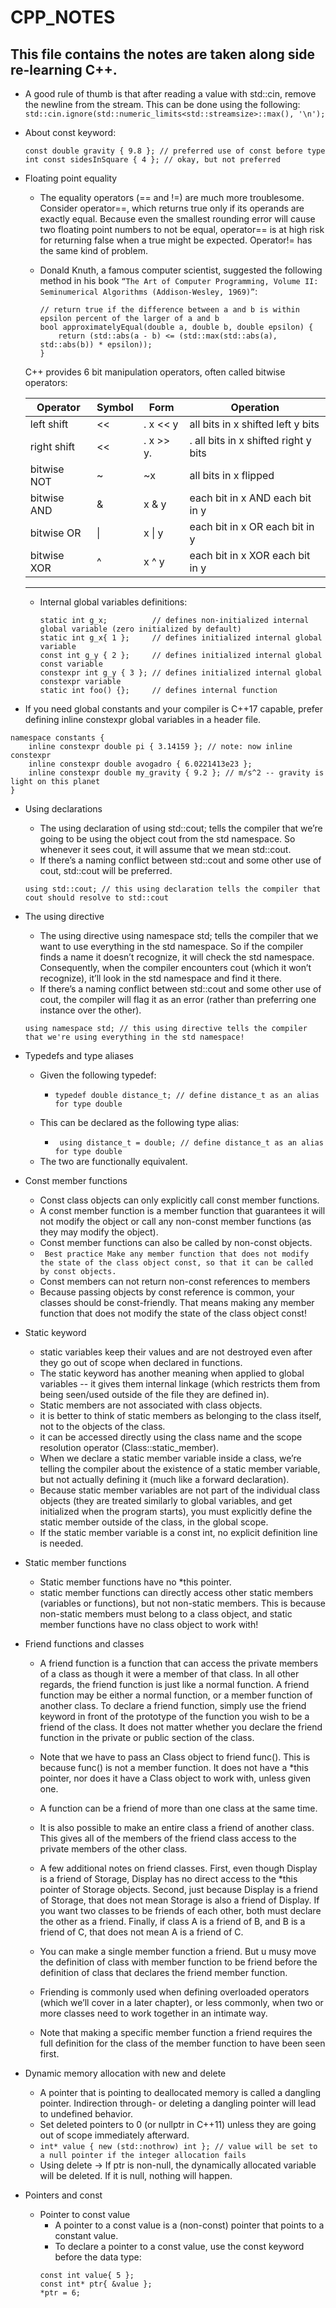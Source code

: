 # CPP_NOTES

## This file contains the notes are taken along side re-learning C++. 

- A good rule of thumb is that after reading a value with std::cin, remove the newline from the stream. This can be done using the following:
  `std::cin.ignore(std::numeric_limits<std::streamsize>::max(), '\n');`
  
- About const keyword:
  ```
  const double gravity { 9.8 }; // preferred use of const before type
  int const sidesInSquare { 4 }; // okay, but not preferred
  ```

- Floating point equality
  * The equality operators (== and !=) are much more troublesome.
    Consider operator==, which returns true only if its operands are exactly equal.
    Because even the smallest rounding error will cause two floating point numbers
    to not be equal, operator== is at high risk for returning false when a true might be expected.
    Operator!= has the same kind of problem.
    
  * Donald Knuth, a famous computer scientist, suggested the following method
    in his book `“The Art of Computer Programming, Volume II: Seminumerical Algorithms (Addison-Wesley, 1969)”`:

    ```
    // return true if the difference between a and b is within epsilon percent of the larger of a and b
    bool approximatelyEqual(double a, double b, double epsilon) {
        return (std::abs(a - b) <= (std::max(std::abs(a), std::abs(b)) * epsilon));
    }  
    ```

    
  C++ provides 6 bit manipulation operators, often called bitwise operators:
  
  |   Operator    |     Symbol	  |    Form	   |            Operation                 |
  | ------------- | ------------- | ---------- | -------------------------------------|
  |  left shift   |      <<       |.  x << y   |  all bits in x shifted left y bits   |
  |  right shift  |      <<       |.  x >> y.  |. all bits in x shifted right y bits  |
  |  bitwise NOT  |      ~	      |   ~x	   |  all bits in x flipped               |
  |  bitwise AND  |      &	      |   x & y	   |  each bit in x AND each bit in y     |
  |  bitwise OR	  |      \|	      |   x \| y	   |  each bit in x OR each bit in y      |
  |  bitwise XOR  |      ^	      |   x ^ y	   |  each bit in x XOR each bit in y     |
  -------------------------------------------------------------------------------------
    
  * Internal global variables definitions:
    ```
    static int g_x;          // defines non-initialized internal global variable (zero initialized by default)
    static int g_x{ 1 };     // defines initialized internal global variable 
    const int g_y { 2 };     // defines initialized internal global const variable 
    constexpr int g_y { 3 }; // defines initialized internal global constexpr variable 
    static int foo() {};     // defines internal function
    ```

* If you need global constants and your compiler is C++17 capable, prefer defining inline constexpr global variables in a header file.
```
namespace constants {
    inline constexpr double pi { 3.14159 }; // note: now inline constexpr
    inline constexpr double avogadro { 6.0221413e23 };
    inline constexpr double my_gravity { 9.2 }; // m/s^2 -- gravity is light on this planet
}
```


* Using declarations
    - The using declaration of using std::cout; tells the compiler that we’re going to be using the object cout from the std namespace. 
      So whenever it sees cout, it will assume that we mean std::cout.
    - If there’s a naming conflict between std::cout and some other use of cout, std::cout will be preferred.


  `using std::cout; // this using declaration tells the compiler that cout should resolve to std::cout`


* The using directive
    - The using directive using namespace std; tells the compiler that we want to use everything in the std namespace. 
      So if the compiler finds a name it doesn’t recognize, it will check the std namespace. 
      Consequently, when the compiler encounters cout (which it won’t recognize), it’ll look in the std namespace and find it there.
    - If there’s a naming conflict between std::cout and some other use of cout, the compiler will flag it as an error (rather than preferring one instance over the other).


  `using namespace std; // this using directive tells the compiler that we're using everything in the std namespace!`

* Typedefs and type aliases
    - Given the following typedef:
        - ` typedef double distance_t; // define distance_t as an alias for type double `
    
    - This can be declared as the following type alias:
        - ` using distance_t = double; // define distance_t as an alias for type double`
    + The two are functionally equivalent.

* Const member functions
  - Const class objects can only explicitly call const member functions.
  - A const member function is a member function that guarantees it will not modify the object or call any non-const member functions (as they may modify      the object).
  - Const member functions can also be called by non-const objects.
  - ` Best practice Make any member function that does not modify the state of the class object const, so that it can be called by const objects.`
  - Const members can not return non-const references to members
  - Because passing objects by const reference is common, your classes should be const-friendly. That means making any member function that does not          modify the state of the class object const!
* Static keyword
  - static variables keep their values and are not destroyed even after they go out of scope when declared in functions.
  - The static keyword has another meaning when applied to global variables -- it gives them internal linkage (which restricts them from being seen/used     outside of the file they are defined in).
  - Static members are not associated with class objects.
  - it is better to think of static members as belonging to the class itself, not to the objects of the class.
  - it can be accessed directly using the class name and the scope resolution operator (Class::static_member).
  - When we declare a static member variable inside a class, we’re telling the compiler about the existence of a static member variable, but not             actually defining it (much like a forward declaration).
  - Because static member variables are not part of the individual class objects (they are treated similarly to global variables, and get initialized       when the program starts), you must explicitly define the static member outside of the class, in the global scope.
  - If the static member variable is a const int, no explicit definition line is needed.
 
* Static member functions
  - Static member functions have no *this pointer.
  - static member functions can directly access other static members (variables or functions), but not non-static members. This is because non-static members         must belong to a class object, and static member functions have no class object to work with!
* Friend functions and classes
  - A friend function is a function that can access the private members of a class as though it were a member of that class. In all other regards, the friend         function is just like a normal function. A friend function may be either a normal function, or a member function of another class. To declare a friend           function, simply use the friend keyword in front of the prototype of the function you wish to be a friend of the class. It does not matter whether you           declare the friend function in the private or public section of the class.
  - Note that we have to pass an Class object to friend func(). This is because func() is not a member function. It does not have a *this pointer, nor does it       have a Class object to work with, unless given one.
  - A function can be a friend of more than one class at the same time.
  - It is also possible to make an entire class a friend of another class. This gives all of the members of the friend class access to the private members of the     other class.
  - A few additional notes on friend classes. First, even though Display is a friend of Storage, Display has no direct access to the *this pointer of Storage         objects. Second, just because Display is a friend of Storage, that does not mean Storage is also a friend of Display. If you want two classes to be friends       of each other, both must declare the other as a friend. Finally, if class A is a friend of B, and B is a friend of C, that does not mean A is a friend of C.
  - You can make a single member function a friend. But u musy move the definition of class with member function to be friend before the definition of class that declares the friend member function.
  - Friending is commonly used when defining overloaded operators (which we’ll cover in a later chapter), or less commonly, when two or more classes need to work together in an intimate way.

  - Note that making a specific member function a friend requires the full definition for the class of the member function to have been seen first.

* Dynamic memory allocation with new and delete
  - A pointer that is pointing to deallocated memory is called a dangling pointer. Indirection through- or deleting a dangling pointer will lead to undefined         behavior.
  - Set deleted pointers to 0 (or nullptr in C++11) unless they are going out of scope immediately afterward.
  - ` int* value { new (std::nothrow) int }; // value will be set to a null pointer if the integer allocation fails `
  - Using delete -> If ptr is non-null, the dynamically allocated variable will be deleted. If it is null, nothing will happen.

* Pointers and const
  - Pointer to const value
    - A pointer to a const value is a (non-const) pointer that points to a constant value.
    - To declare a pointer to a const value, use the const keyword before the data type:
    ``` 
    const int value{ 5 };
    const int* ptr{ &value };
    *ptr = 6;
    ``` 
